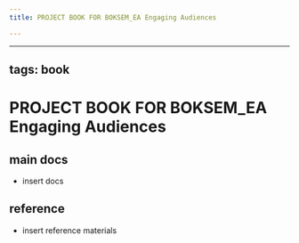 ```yaml
---
title: PROJECT BOOK FOR BOKSEM_EA Engaging Audiences

---
```



---
tags: book
---

PROJECT BOOK FOR BOKSEM_EA Engaging Audiences 
===

main docs
---

- insert docs

reference
---

- insert reference materials

